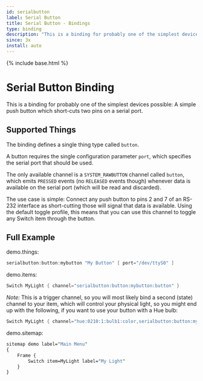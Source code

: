 ```yaml
---
id: serialbutton
label: Serial Button
title: Serial Button - Bindings
type: binding
description: "This is a binding for probably one of the simplest devices possible: A simple push button which short-cuts two pins on a serial port."
since: 3x
install: auto
---
```


<!-- Attention authors: Do not edit directly. Please add your changes to the appropriate source repository -->

{% include base.html %}

# Serial Button Binding

This is a binding for probably one of the simplest devices possible: A simple push button which short-cuts two pins on a serial port.

## Supported Things

The binding defines a single thing type called `button`.

A button requires the single configuration parameter `port`, which specifies the serial port that should be used.

The only available channel is a `SYSTEM_RAWBUTTON` channel called `button`, which emits `PRESSED` events (no `RELEASED` events though) whenever data is available on the serial port (which will be read and discarded).

The use case is simple: Connect any push button to pins 2 and 7 of an RS-232 interface as short-cutting those will signal that data is available.
Using the default toggle profile, this means that you can use this channel to toggle any Switch item through the button.

## Full Example

demo.things:

```java
serialbutton:button:mybutton "My Button" [ port="/dev/ttyS0" ]
```

demo.items:

```java
Switch MyLight { channel="serialbutton:button:mybutton:button" }
```

_Note:_ This is a trigger channel, so you will most likely bind a second (state) channel to your item, which will control your physical light, so you might end up with the following, if you want to use your button with a Hue bulb:

```java
Switch MyLight { channel="hue:0210:1:bulb1:color,serialbutton:button:mybutton:button" }
```

demo.sitemap:

```perl
sitemap demo label="Main Menu"
{
    Frame {
        Switch item=MyLight label="My Light"
    }
}
```
